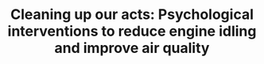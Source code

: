 ---
title: "Cleaning up our acts: Psychological interventions to reduce engine idling and improve air quality"
collection: publications
permalink: /publication/abrams_etal_2021.pdf
paperurl: '/files/Abrams et al. (2021).pdf'
link: 'https://doi.org/10.1016/j.jenvp.2021.101587'
citation: '*Abrams, D., Lalot, F., Hopthrow, T., Templeton, A., Steeden, B., <span>&#214;</span>zke<span>&#231;</span>eci, H., <u>Imada, H.</u>, Warbis, S., Sandiford, D., Meleady, R., Fell, E., Abrams, Z., Abrams, A., Ngan, X. Q., Celina, S., Tanyeri, A., Gammon, M., Abrams, B., Fischer, L., . Peckham, S. (2021). Cleaning up our acts: Psychological interventions to reduce engine idling and improve air quality. <em>Journal of Environmental Psychology</em>, 74, 101587. https://doi.org/10.1016/j.jenvp.2021.101587'
---